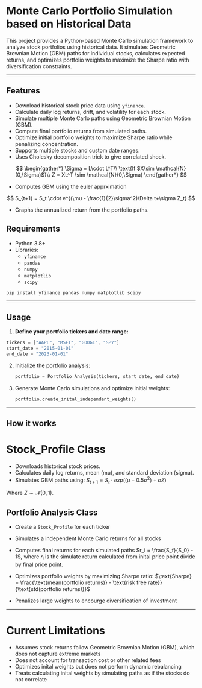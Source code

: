 # Monte Carlo Portfolio Simulation based on Historical Data

This project provides a Python-based Monte Carlo simulation framework to analyze stock portfolios using historical data. It simulates Geometric Brownian Motion (GBM) paths for individual stocks, calculates expected returns, and optimizes portfolio weights to maximize the Sharpe ratio with diversification constraints.

---

## Features

- Download historical stock price data using `yfinance`.
- Calculate daily log returns, drift, and volatility for each stock.
- Simulate multiple Monte Carlo paths using Geometric Brownian Motion (GBM).
- Compute final portfolio returns from simulated paths.
- Optimize initial portfolio weights to maximize Sharpe ratio while penalizing concentration.
- Supports multiple stocks and custom date ranges.
- Uses Cholesky decomposition trick to give correlated shock.


$$
\begin{gather*}
\Sigma = L\cdot L^T\\
\text{If $X\sim \mathcal{N}(0,\Sigma)$}\\
Z = XL^T \sim \mathcal{N}(0,\Sigma)
\end{gather*}
$$
- Computes GBM using the euler apprximation


$$
S_{t+1} = S_t \cdot e^{(\mu - \frac{1}{2}\sigma^2)\Delta t+\sigma Z_t}
$$
- Graphs the annualized return from the portfolio paths.

## Requirements

- Python 3.8+
- Libraries:
  - `yfinance`
  - `pandas`
  - `numpy`
  - `matplotlib`
  - `scipy`
 
```bash
pip install yfinance pandas numpy matplotlib scipy
```
---

## Usage

1. **Define your portfolio tickers and date range:**

```python
tickers = ["AAPL", "MSFT", "GOOGL", "SPY"]
start_date = "2015-01-01"
end_date = "2023-01-01"
```

2. Initialize the portfolio analysis:
   ```python
   portfolio = Portfolio_Analysis(tickers, start_date, end_date)
   ```
3. Generate Monte Carlo simulations and optimize initial weights:
   ```python
   portfolio.create_inital_independent_weights()
   ```
---

## How it works

# Stock_Profile Class
- Downloads historical stock prices.
- Calculates daily log returns, mean (mu), and standard deviation (sigma).
- Simulates GBM paths using:
  $S_{t+1} = S_t \cdot exp((\mu-0.5\sigma^2)+\sigma Z)$

Where $Z\sim \mathcal{N}(0,1)$.

## Portfolio Analysis Class

- Create a ``Stock_Profile`` for each ticker
- Simulates a independent Monte Carlo returns for all stocks
- Computes final returns for each simulated paths $r_i = \frac{S_f}{S_0} - 1$, where $r_i$ is the simulate return calculated from inital price point divide by final price point.
- Optimizes portfolio weights by maximizing Sharpe ratio:
  $\text{Sharpe} = \frac{\text{mean(portfolio returns)} - \text{risk free rate}}{\text{std(portfolio returns)}}$

- Penalizes large weights to encourge diversification of investment
---

# Current Limitations

- Assumes stock returns follow Geometric Brownian Motion (GBM), which does not capture extreme markets
- Does not account for transaction cost or other related fees
- Optimizes inital weights but does not perform dynamic rebalancing
- Treats calculating inital weights by simulating paths as if the stocks do not correlate 

